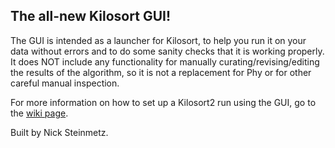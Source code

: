 ## The all-new Kilosort GUI!

The GUI is intended as a launcher for Kilosort, to help you run it on your data without errors and to do some sanity checks that it is working properly. It does NOT include any functionality for manually curating/revising/editing the results of the algorithm, so it is not a replacement for Phy or for other careful manual inspection.

For more information on how to set up a Kilosort2 run using the GUI, go to the [wiki page](https://github.com/MouseLand/Kilosort2/wiki/1.-The-GUI). 

Built by Nick Steinmetz. 
